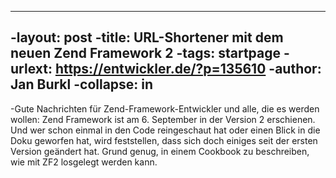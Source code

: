 ----
 -layout: post
 -title: URL-Shortener mit dem neuen Zend Framework 2
 -tags: startpage
 -urlext: https://entwickler.de/?p=135610
 -author: Jan Burkl
 -collapse: in
 ----
 -Gute Nachrichten für Zend-Framework-Entwickler und alle, die es werden wollen: Zend Framework ist am 6. September in der Version 2 erschienen. Und wer schon einmal in den Code reingeschaut hat oder einen Blick in die Doku geworfen hat, wird feststellen, dass sich doch einiges seit der ersten Version geändert hat. Grund genug, in einem Cookbook zu beschreiben, wie mit ZF2 losgelegt werden kann.
